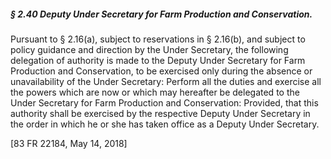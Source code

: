 ##### § 2.40 Deputy Under Secretary for Farm Production and Conservation. #####

Pursuant to § 2.16(a), subject to reservations in § 2.16(b), and subject to policy guidance and direction by the Under Secretary, the following delegation of authority is made to the Deputy Under Secretary for Farm Production and Conservation, to be exercised only during the absence or unavailability of the Under Secretary: Perform all the duties and exercise all the powers which are now or which may hereafter be delegated to the Under Secretary for Farm Production and Conservation: Provided, that this authority shall be exercised by the respective Deputy Under Secretary in the order in which he or she has taken office as a Deputy Under Secretary.

[83 FR 22184, May 14, 2018]